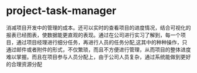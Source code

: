 # project-task-manager
消减项目开发中的管理的成本。还可以实时的查看项目的进度情况，结合可视化的报表已经图表，使数据能更直观的表现。通过在公司进行实习了解到，每一个项目，通过项目经理进行细分任务，再进行人员的任务分配,这其中的种种操作，只通过邮件或者附件的形式，不仅繁琐，而且不方便进行管理，从而项目的整体进度难以掌握。而且在项目参与人员分配上，由于公司人员复杂，通过系统能做到更好的合理资源分配
